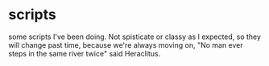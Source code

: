 # scripts
some scripts I've been doing. Not spisticate or classy as I expected, so they will change past time, because we're always moving on, "No man ever steps in the same river twice" said Heraclitus. 

